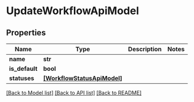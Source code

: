 # UpdateWorkflowApiModel


## Properties
Name | Type | Description | Notes
------------ | ------------- | ------------- | -------------
**name** | **str** |  | 
**is_default** | **bool** |  | 
**statuses** | [**[WorkflowStatusApiModel]**](WorkflowStatusApiModel.md) |  | 

[[Back to Model list]](../README.md#documentation-for-models) [[Back to API list]](../README.md#documentation-for-api-endpoints) [[Back to README]](../README.md)


